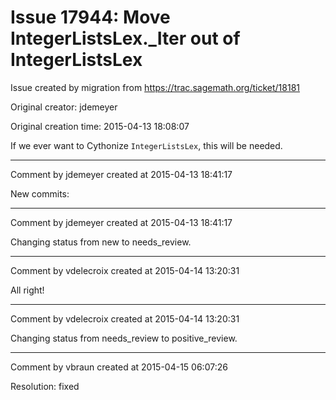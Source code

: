 # Issue 17944: Move IntegerListsLex._Iter out of IntegerListsLex

Issue created by migration from https://trac.sagemath.org/ticket/18181

Original creator: jdemeyer

Original creation time: 2015-04-13 18:08:07

If we ever want to Cythonize `IntegerListsLex`, this will be needed.


---

Comment by jdemeyer created at 2015-04-13 18:41:17

New commits:


---

Comment by jdemeyer created at 2015-04-13 18:41:17

Changing status from new to needs_review.


---

Comment by vdelecroix created at 2015-04-14 13:20:31

All right!


---

Comment by vdelecroix created at 2015-04-14 13:20:31

Changing status from needs_review to positive_review.


---

Comment by vbraun created at 2015-04-15 06:07:26

Resolution: fixed
